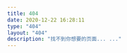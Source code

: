 ```yaml
---
title: 404
date: 2020-12-22 16:28:11
type: "404"
layout: "404"
description: "找不到你想要的页面... ..."
---
```

